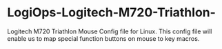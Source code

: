 # LogiOps-Logitech-M720-Triathlon-
Logitech M720 Triathlon Mouse Config file for Linux. This config file will enable us to map special function buttons on mouse to key macros.
